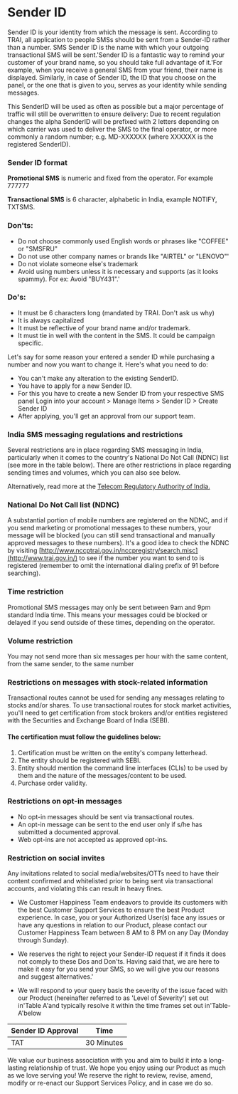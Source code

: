 # Sender ID

Sender ID is your identity from which the message is sent. According to TRAI, all application to people SMSs should be sent from a Sender-ID rather than a number. SMS Sender ID is the name with which your outgoing transactional SMS will be sent.'Sender ID is a fantastic way to remind your customer of your brand name, so you should take full advantage of it.'For example, when you receive a general SMS from your friend, their name is displayed. Similarly, in case of Sender ID, the ID that you choose on the panel, or the one that is given to you, serves as your identity while sending messages. 

This SenderID will be used as often as possible but a major percentage of traffic will still be overwritten to ensure delivery: Due to recent regulation changes the alpha SenderID will be prefixed with 2 letters depending on which carrier was used to deliver the SMS to the final operator, or more commonly a random number; e.g. MD-XXXXXX (where XXXXXX is the registered SenderID).

### Sender ID format

**Promotional SMS** is numeric and fixed from the operator. For example 777777

**Transactional SMS** is 6 character, alphabetic in India,  example  NOTIFY, TXTSMS. 

### Don'ts:

* Do not choose commonly used English words or phrases like "COFFEE" or "SMSFRU"
* Do not use other company names or brands like "AIRTEL" or "LENOVO"'
* Do not violate someone else's trademark
* Avoid using numbers unless it is necessary and supports (as it looks spammy). For ex: Avoid "BUY431".'

### Do's:

* It must be 6 characters long (mandated by TRAI. Don't ask us why)
* It is always capitalized
* It must be reflective of your brand name and/or trademark.
* It must tie in well with the content in the SMS. It could be campaign specific.

Let's say for some reason your entered a sender ID while purchasing a number and now you want to change it. Here's what you need to do:

* You can't make any alteration to the existing SenderID.
* You have to apply for a new Sender ID.
* For this you have to create a new Sender ID from your respective SMS panel
Login into your account > Manage Items > Sender ID > Create Sender ID
* After applying, you'll get an approval from our support team.

### India SMS messaging regulations and restrictions

Several restrictions are in place regarding SMS messaging in India, particularly when it comes to the country's National Do Not Call (NDNC) list (see more in the table below). There are other restrictions in place regarding sending times and volumes, which you can also see below.

Alternatively, read more at the [Telecom Regulatory Authority of India.](http://www.trai.gov.in/)

### National Do Not Call list (NDNC)

A substantial portion of mobile numbers are registered on the NDNC, and if you send marketing or promotional messages to these numbers, your message will be blocked (you can still send transactional and manually approved messages to these numbers).
It's a good idea to check the NDNC by visiting [http://www.nccptrai.gov.in/nccpregistry/search.misc](http://www.trai.gov.in/) to see if the number you want to send to is registered (remember to omit the international dialing prefix of 91 before searching).

### Time restriction

Promotional SMS messages may only be sent between 9am and 9pm standard India time. This means your messages could be blocked or delayed if you send outside of these times, depending on the operator.

### Volume restriction

You may not send more than six messages per hour with the same content, from the same sender, to the same number

### Restrictions on messages with stock-related information

Transactional routes cannot be used for sending any messages relating to stocks and/or shares. To use transactional routes for stock market activities, you'll need to get certification from stock brokers and/or entities registered with the Securities and Exchange Board of India (SEBI).

#### The certification must follow the guidelines below:

1. Certification must be written on the entity's company letterhead.
2. The entity should be registered with SEBI.
3. Entity should mention the command line interfaces (CLIs) to be used by them and the nature of the messages/content to be used.
4. Purchase order validity.

### Restrictions on opt-in messages
- No opt-in messages should be sent via transactional routes.
- An opt-in message can be sent to the end user only if s/he has submitted a documented approval.
- Web opt-ins are not accepted as approved opt-ins.

### Restriction on social invites

Any invitations related to social media/websites/OTTs need to have their content confirmed and whitelisted prior to being sent via transactional accounts, and violating this can result in heavy fines.


* We Customer Happiness Team endeavors to provide its customers with the best Customer Support Services to ensure the best Product experience. In case, you or your Authorized User(s) face any issues or have any questions in relation to our Product, please contact our Customer Happiness Team between 8 AM to 8 PM on any Day (Monday through Sunday).

* We reserves the right to reject your Sender-ID request if it finds it does not comply to these Dos and Don'ts. Having said that, we are here to make it easy for you send your SMS, so we will give you our reasons and suggest alternatives.'
* We will respond to your query basis the severity of the issue faced with our Product (hereinafter referred to as 'Level of Severity') set out in'Table A'and typically resolve it within the time frames set out in'Table-A'below

|Sender ID Approval   | Time|
|----------|--------------|
|TAT|30 Minutes|


We value our business association with you and aim to build it into a long-lasting relationship of trust. We hope you enjoy using our Product as much as we love serving you! We reserve the right to review, revise, amend, modify or re-enact our Support Services Policy, and in case we do so.